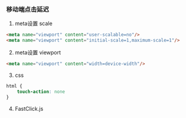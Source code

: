 ### 移动端点击延迟

1. meta设置 scale

```html
<meta name="viewport" content="user-scalable=no"/>
<meta name="viewport" content="initial-scale=1,maximum-scale=1"/>
```

2. meta设置 viewport

```html
<meta name="viewport" content="width=device-width"/>
```

3. css

```css
html {
    touch-action: none
}
```

4. FastClick.js
